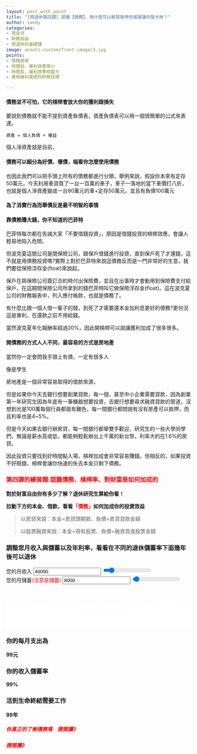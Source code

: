 ```yaml
---
layout: post_with_point
title: "[想退休第四課] 認識【債務】，為什麼可以輕易拖垮你或是讓你發大財？"
author: sandy
categories:
- 現金流
- 財務自由
- 想退休的基礎課
image: assets-custom/front-image/3.jpg
points:
- 債務槓桿
- 時間短，複利效果很小
- 時間長，複利效果相當大
- 善用複利達成你財務目標

---
```

#### 債務並不可怕，它的槓桿會放大你的獲利跟損失

要說到債務就不能不提到資產負債表，資產負債表可以用一個很簡單的公式來表達。

    資產 = 個人負債 + 權益

個人淨資產就是目前，

#### 債務可以細分為好債、壞債，端看你怎麼使用債務

也因此我們可以把手頭上所有的債務都進行分類，舉例來說，假設你本來有定存50萬元，今天利用車貸買了一台一百萬的車子，車子一落地的當下車價打八折，也就是個人淨資產變成一台80萬元的車+定存50萬元，並且有負債100萬元

#### 為了消費行為而舉債反是最不明智的事情

#### 靠債務賺大錢，你不知道的巴菲特

巴菲特每次都在告誡大家「不要借錢投資」，原因是借錢投資的槓桿效應，會讓人輕易地陷入危險。

但波克夏這間公司是間保險公司，跟保戶借錢進行投資，直到保戶死了才還錢，這不就是用債務投資嗎?實際上對於巴菲特來說這債務反而是一門非常好的生意，我們要從保險浮存金(float)來說起。

保戶在與保險公司簽訂合約時付出保險費，並且在出事時才會動用到保險費支付給保戶，在這期間保險公司所拿到的錢巴菲特叫它做保險浮存金(float)。這在波克夏公司的財務報表中，列入應付帳款，也就是債務了。

有什麼比跟一個人借一輩子的錢，到死了才需要還本金加利息更好的債務?更何況這是單利，在還款之前不用給錢。

當然波克夏年化報酬率超過20%，因此開槓桿可以說讓獲利加成了很多很多。

#### 開債務的方式人人不同，最容易的方式是房地產

當然你一定會問我手頭上有債，一定有很多人

像是學生

房地產是一個非常容易取得的借款來源，

但是如果你今天去銀行想要創業貸款，每一個，甚至中小企業需要貸款，因為創業第一年研究生因為年底有一筆機器想要投資，去銀行想要尋求融資貸款的管道，沒想到光是100萬每個行員都面有難色，每一間銀行都問說有沒有房產可以抵押，而且利率也是4\~5%。

但是今天如果去銀行辦房貸，每一間銀行都舉雙手歡迎，研究生的一些大學同學們，無論是薪水高或低，都能夠輕鬆辦出上千萬的新台幣，利率大約在1.6%的房貸。

因此投資只要找到好時間點入場，槓桿加成會非常容易賺錢。但相反的，如果投資不好賠錢，槓桿會讓你快速的失去本金只剩下債務。

### <font color="red">第四課的練習題:認識債務、槓桿率、對財富是如何加成的</font>

**對於財富自由你有多少了解？退休研究生算給你看！**

**拉動下方的本金、借款，看看<font color="red">「債務」</font>如何加成你的投資效益**

> 以房貸來說：本金=房貸頭期款、負債=房貸貸款金額
>
> 以股票融資來說：本金=現有股票、負債=融資買進股票金額

<div class="card g-brd-teal rounded-0 mt-2">
<h3 class="card-header h5 text-white g-bg-teal g-brd-transparent rounded-0"> 調整您月收入與儲蓄以及年利率，看看在不同的退休儲蓄率下面幾年後可以退休 </h3>
<div class="row card-block">
<div class="col-sm-4">
<div class="form-group"> <label for="myinput">您的月收入</label> <input type="text" id="income" class="form-control currency" value="40000" min="0" max="300000" oninput="income_slider.value=income.value"> <input type="range" id="income_slider" class="form-control-range" value="40000" min="0" max="300000" oninput="income.value=income_slider.value"> <small></small> </div>
</div>
<div class="col-sm-4">
<div class="form-group"> <label for="myinput">您的月儲蓄<font color="red">(注意是儲蓄)</font></label> <input type="text" id="saving" class="form-control currency" value="8000" min="100" max="300000" oninput="saving_slider.value=saving.value"> <input type="range" id="saving_slider" class="form-control-range" value="8000" min="100" max="300000" oninput="saving.value=saving_slider.value"> <small></small> </div>
</div>
<!--div class="col-sm-4">
<div class="form-group"> <label for="myinput">年利率(%)</label> <input type="text" id="apy" class="form-control percent" value="8" min="0" max="100" oninput="apy_slider.value=apy.value"> <input type="range" id="apy_slider" class="form-control-range" value="8" min="0" max="100" oninput="apy.value=apy_slider.value"> <small></small> </div>
</div-->
</div>
<div class="row card-block">
<div class="col-md-8" id="chartHere"> <canvas id="myChart"></canvas> </div>
<div class="col-md-4">
<!-- Article -->
<div class="u-shadow-v21 u-shadow-v21--hover g-bg-white text-center g-overflow-hidden g-rounded-4 g-pos-rel g-z-index-2 g-cursor-pointer g-transition-0_3">
<div class="g-bg-primary g-pos-rel g-px-20 g-py-70"> <svg class="g-pos-abs g-bottom-0 g-left-0 g-right-0" version="1.1" preserveAspectRatio="none" xmlns="http://www.w3.org/2000/svg" xmlns:xlink="http://www.w3.org/1999/xlink" width="100%" height="70px" viewBox="0 0 300 70">
<path d="M30.913,43.944c0,0,42.911-34.464,87.51-14.191c77.31,35.14,113.304-1.952,146.638-4.729 c48.654-4.056,69.94,16.218,69.94,16.218v54.396H30.913V43.944z" opacity="0.6" fill="#ffffff"></path>
<path d="M-35.667,44.628c0,0,42.91-34.463,87.51-14.191c77.31,35.141,113.304-1.952,146.639-4.729 c48.653-4.055,69.939,16.218,69.939,16.218v54.396H-35.667V44.628z" opacity="0.6" fill="#ffffff"></path>
<path d="M43.415,98.342c0,0,48.283-68.927,109.133-68.927c65.886,0,97.983,67.914,97.983,67.914v3.716 H42.401L43.415,98.342z" opacity="0.7" fill="#ffffff"></path>
<path d="M-34.667,62.998c0,0,56-45.667,120.316-27.839C167.484,57.842,197,41.332,232.286,30.428 c53.07-16.399,104.047,36.903,104.047,36.903l1.333,36.667l-372-2.954L-34.667,62.998z" fill="#ffffff"></path>
</svg>
<h3 class="h6 text-uppercase g-color-white-opacity-0_8 g-letter-spacing-3 g-mb-20">你的每月支出為</h3>
<strong class="d-block g-color-white g-font-size-30 g-line-height-0_7 g-mb-20">
<span id="expense">99</span><span class="g-font-size-default">元</span>
</strong>
<h3 class="h6 text-uppercase g-color-white-opacity-0_8 g-letter-spacing-3 g-mb-20">你的收入儲蓄率</h3>
<strong class="d-block g-color-white g-font-size-50 g-line-height-0_7 g-mb-20">
<span id="saving_rate">99</span><span class="g-font-size-default">%</span>
</strong>
<h3 class="h6 text-uppercase g-color-white-opacity-0_8 g-letter-spacing-3 g-mb-20">活到生命終結需要工作</h3> <strong class="d-block g-color-white g-font-size-50 g-line-height-0_7 g-mb-20"> <span id="work_year_block"><span id="work_years">99</span><span class="g-font-size-default">年</span></span></strong>
</div>
</div> <!-- End Article -->
</div>
</div>
</div>

##### <font color="red">你真正的了解債務嗎　請閱讀》</font>

##### <font color="red">請閱讀》</font>

<script type="text/javascript">
$(document).ready(function() {

    $('[data-toggle="tooltip"]').tooltip();
    Calculate();
    
    $(".form-control-range").change(function() {
        Calculate();
    });
    $('.form-control').bind("change", function() {
        Calculate();
    });
    
    $('.currency').mask("#,##0", { reverse: true });
    $('.percent').mask("#,##0%", { reverse: true });

});

function Calculate() {

    var income = accounting.unformat($("#income").val());
    $("#saving").prop("max", income);
    $("#saving_slider").prop("max", income);
    var saving = accounting.unformat($("#saving").val());
    var expense = accounting.unformat($("#income").val()) - accounting.unformat($("#saving").val());
    $("#expense").text(accounting.formatMoney(expense, "$", 0));
    var saving_rate = (saving / income) * 100;
    $("#saving_rate").text(saving_rate.toFixed(1));
    total_year = 55; //60年x12個月 = 720個月

//    var apy = 1+(accounting.unformat($("#apy").val())/100);

    var retire_expense = expense * total_year * 12;
    var total_saving = 0;
    
    var labels_years = [];
    labels_years.length = 0;
    
    var result = [];
    result.length = 0;
    var retire_at_age = 99;
    
    for (i = 1; i <= total_year; i++) {
        labels_years.push((i+22)+" ");

//        total_saving = total_saving*apy;
total_saving += (saving * 12);
retire_expense -= (expense * 12);
if (total_saving >= retire_expense) {
result.push(retire_expense);
if ((i + 22) < retire_at_age)
retire_at_age = (i);
} else {
result.push(total_saving);
}
}

    var summary = 0;
    
    $("#work_years").html(retire_at_age);
    
    $("#chartHere").html('<canvas id="myChart"></canvas>');
    
    var ctx = document.getElementById('myChart').getContext('2d');
    
    window.myChart = new Chart(ctx, {
        type: 'bar',
        data: {
            labels: labels_years,
            datasets: [{
                label: "總財產",
                backgroundColor: "#f6a41c",
                data: result
            }]
        },
        options: {
            legend: { display: false },
            title: {
                display: true,
                text: '您的每年財產總額'
            },
            scales: {
                yAxes: [{
                    ticks: {
                        beginAtZero: true
                    }
                }]
            },
            annotation: {
                annotations: [{
                    type: 'line',
                    mode: 'vertical',
                    scaleID: 'x-axis-0',
                    value: '65 ',
                    borderColor: 'tomato',
                    borderWidth: 3,
                    label: {
                        content: "法定退休年齡",
                        enabled: true,
                        position: "top"
                    }
                }],
                drawTime: "afterDraw" // (default)
            },
            tooltips: {
                mode: 'index',
                intersect: true,
                callbacks: {
                    title: function (tooltipItem, data) {
                      return tooltipItem[0].label+"歲";
                    }
                }
            }    
        }
    });
    
    /*
    window.myChart.data.label = labels_months;
    window.myChart.data.datasets.data = result_with_apy;
    window.myChart.update();*/

}
</script>